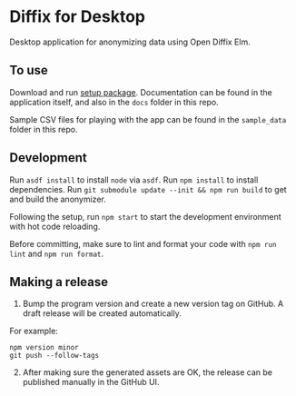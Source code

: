 # Diffix for Desktop

Desktop application for anonymizing data using Open Diffix Elm.

## To use

Download and run [setup package](https://github.com/diffix/desktop/releases).
Documentation can be found in the application itself, and also in the `docs`
folder in this repo.

Sample CSV files for playing with the app can be found in the `sample_data`
folder in this repo.

## Development

Run `asdf install` to install `node` via `asdf`.
Run `npm install` to install dependencies.
Run `git submodule update --init && npm run build` to get and build the anonymizer.

Following the setup, run `npm start` to start the development environment with hot code reloading.

Before committing, make sure to lint and format your code with `npm run lint` and `npm run format`.

## Making a release

1. Bump the program version and create a new version tag on GitHub. A draft release will be created automatically.

For example:
```
npm version minor
git push --follow-tags
```

2. After making sure the generated assets are OK, the release can be published manually in the GitHub UI.
